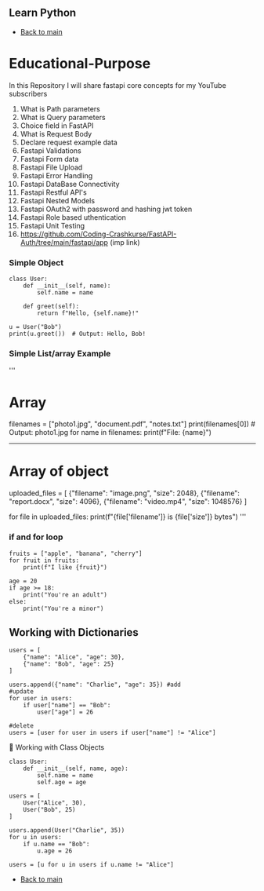 ## Learn Python

 - [Back to main](../README.md)

# Educational-Purpose
In this Repository I will share fastapi core concepts for my YouTube subscribers
1. What is Path parameters
2. What is Query parameters
3. Choice field in FastAPI
4. What is Request Body
5. Declare request example data
6. Fastapi Validations
7. Fastapi Form data
8. Fastapi File Upload
9. Fastapi Error Handling
10. Fastapi DataBase Connectivity
11. Fastapi Restful API's
12. Fastapi Nested Models
13. Fastapi OAuth2 with password and hashing jwt token
14. Fastapi Role based uthentication
15. Fastapi Unit Testing
16. https://github.com/Coding-Crashkurse/FastAPI-Auth/tree/main/fastapi/app  (imp link)


### Simple Object
```
class User:
    def __init__(self, name):
        self.name = name

    def greet(self):
        return f"Hello, {self.name}!"

u = User("Bob")
print(u.greet())  # Output: Hello, Bob!

```

### Simple List/array Example
'''
# Array
filenames = ["photo1.jpg", "document.pdf", "notes.txt"]
print(filenames[0])         # Output: photo1.jpg
for name in filenames:
    print(f"File: {name}")

**********************
# Array of object
uploaded_files = [
    {"filename": "image.png", "size": 2048},
    {"filename": "report.docx", "size": 4096},
    {"filename": "video.mp4", "size": 1048576}
]

for file in uploaded_files:
    print(f"{file['filename']} is {file['size']} bytes")
'''

### if and for loop 
```
fruits = ["apple", "banana", "cherry"]
for fruit in fruits:
    print(f"I like {fruit}")

age = 20
if age >= 18:
    print("You're an adult")
else:
    print("You're a minor")
```

## Working with Dictionaries

```
users = [
    {"name": "Alice", "age": 30},
    {"name": "Bob", "age": 25}
]

users.append({"name": "Charlie", "age": 35}) #add
#update
for user in users:
    if user["name"] == "Bob":
        user["age"] = 26

#delete
users = [user for user in users if user["name"] != "Alice"]

```

🧱 Working with Class Objects
```
class User:
    def __init__(self, name, age):
        self.name = name
        self.age = age

users = [
    User("Alice", 30),
    User("Bob", 25)
]

users.append(User("Charlie", 35))
for u in users:
    if u.name == "Bob":
        u.age = 26

users = [u for u in users if u.name != "Alice"]

```

 - [Back to main](../README.md)


